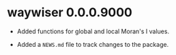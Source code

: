 # waywiser 0.0.0.9000

* Added functions for global and local Moran's I values.

* Added a `NEWS.md` file to track changes to the package.
